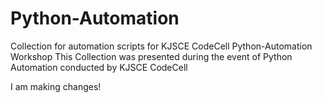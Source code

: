 # Python-Automation
Collection for automation scripts for KJSCE CodeCell Python-Automation Workshop
This Collection was presented during the event of Python Automation conducted by KJSCE CodeCell

I am making changes! 
